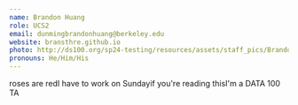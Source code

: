 ```yaml
---
name: Brandon Huang
role: UCS2
email: dunmingbrandonhuang@berkeley.edu
website: bransthre.github.io
photo: http://ds100.org/sp24-testing/resources/assets/staff_pics/Brandon_Huang.png
pronouns: He/Him/His
---
```

roses are redI have to work on Sundayif you're reading thisI'm a DATA 100 TA
